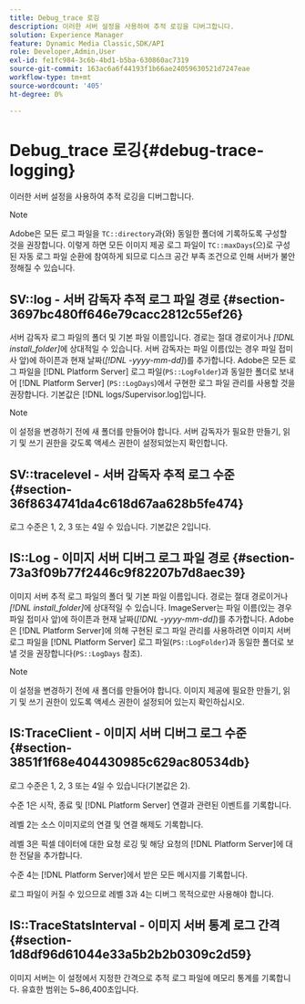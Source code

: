 ```yaml
---
title: Debug_trace 로깅
description: 이러한 서버 설정을 사용하여 추적 로깅을 디버그합니다.
solution: Experience Manager
feature: Dynamic Media Classic,SDK/API
role: Developer,Admin,User
exl-id: fe1fc984-3c6b-4bd1-b5ba-630860ac7319
source-git-commit: 163ac6a6f44193f1b66ae24059630521d7247eae
workflow-type: tm+mt
source-wordcount: '405'
ht-degree: 0%

---
```


# Debug_trace 로깅{#debug-trace-logging}

이러한 서버 설정을 사용하여 추적 로깅을 디버그합니다.

>[!NOTE]
>
>Adobe은 모든 로그 파일을 `TC::directory`과(와) 동일한 폴더에 기록하도록 구성할 것을 권장합니다. 이렇게 하면 모든 이미지 제공 로그 파일이 `TC::maxDays`(으)로 구성된 자동 로그 파일 순환에 참여하게 되므로 디스크 공간 부족 조건으로 인해 서버가 불안정해질 수 있습니다.

## SV::log - 서버 감독자 추적 로그 파일 경로 {#section-3697bc480ff646e79cacc2812c55ef26}

서버 감독자 로그 파일의 폴더 및 기본 파일 이름입니다. 경로는 절대 경로이거나 *[!DNL install_folder]*&#x200B;에 상대적일 수 있습니다. 서버 감독자는 파일 이름(있는 경우 파일 접미사 앞)에 하이픈과 현재 날짜(*[!DNL -yyyy-mm-dd]*)를 추가합니다. Adobe은 모든 로그 파일을 [!DNL Platform Server] 로그 파일(`PS::LogFolder`)과 동일한 폴더로 보내어 [!DNL Platform Server] (`PS::LogDays`)에서 구현한 로그 파일 관리를 사용할 것을 권장합니다. 기본값은 [!DNL logs/Supervisor.log]입니다.

>[!NOTE]
>
>이 설정을 변경하기 전에 새 폴더를 만들어야 합니다. 서버 감독자가 필요한 만들기, 읽기 및 쓰기 권한을 갖도록 액세스 권한이 설정되었는지 확인합니다.

## SV::tracelevel - 서버 감독자 추적 로그 수준 {#section-36f8634741da4c618d67aa628b5fe474}

로그 수준은 1, 2, 3 또는 4일 수 있습니다. 기본값은 2입니다.

## IS::Log - 이미지 서버 디버그 로그 파일 경로 {#section-73a3f09b77f2446c9f82207b7d8aec39}

이미지 서버 추적 로그 파일의 폴더 및 기본 파일 이름입니다. 경로는 절대 경로이거나 *[!DNL install_folder]*&#x200B;에 상대적일 수 있습니다. ImageServer는 파일 이름(있는 경우 파일 접미사 앞)에 하이픈과 현재 날짜(*[!DNL -yyyy-mm-dd]*)를 추가합니다. Adobe은 [!DNL Platform Server]에 의해 구현된 로그 파일 관리를 사용하려면 이미지 서버 로그 파일을 [!DNL Platform Server] 로그 파일(`PS::LogFolder`)과 동일한 폴더로 보낼 것을 권장합니다(`PS::LogDays` 참조).

>[!NOTE]
>
>이 설정을 변경하기 전에 새 폴더를 만들어야 합니다. 이미지 제공에 필요한 만들기, 읽기 및 쓰기 권한이 있도록 액세스 권한이 설정되어 있는지 확인하십시오.

## IS:TraceClient - 이미지 서버 디버그 로그 수준 {#section-3851f1f68e404430985c629ac80534db}

로그 수준은 1, 2, 3 또는 4일 수 있습니다(기본값은 2).

수준 1은 시작, 종료 및 [!DNL Platform Server] 연결과 관련된 이벤트를 기록합니다.

레벨 2는 소스 이미지로의 연결 및 연결 해제도 기록합니다.

레벨 3은 픽셀 데이터에 대한 요청 로깅 및 해당 요청의 [!DNL Platform Server]에 대한 전달을 추가합니다.

수준 4는 [!DNL Platform Server]에서 받은 모든 메시지를 기록합니다.

로그 파일이 커질 수 있으므로 레벨 3과 4는 디버그 목적으로만 사용해야 합니다.

## IS::TraceStatsInterval - 이미지 서버 통계 로그 간격 {#section-1d8df96d61044e33a5b2b2b0309c2d59}

이미지 서버는 이 설정에서 지정한 간격으로 추적 로그 파일에 메모리 통계를 기록합니다. 유효한 범위는 5~86,400초입니다.
